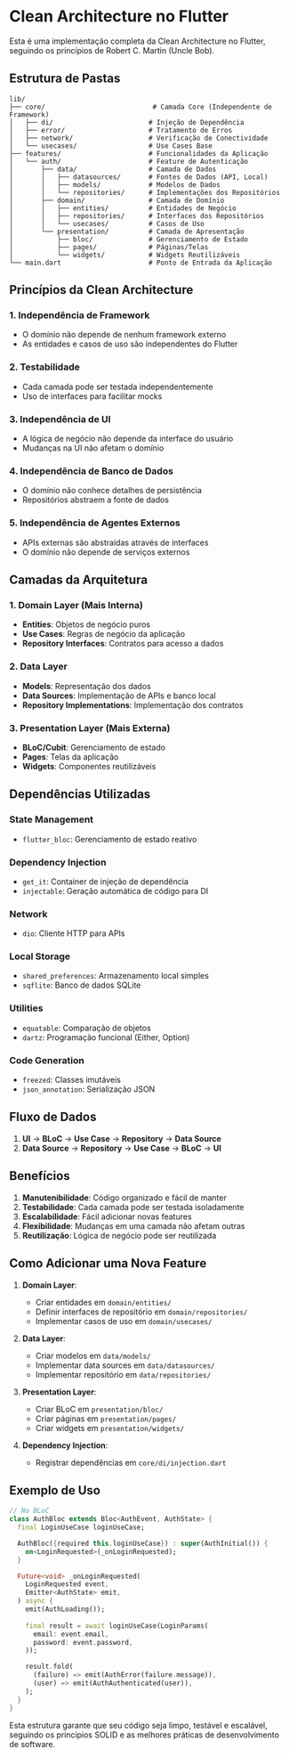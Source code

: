# Clean Architecture no Flutter

Esta é uma implementação completa da Clean Architecture no Flutter, seguindo os princípios de Robert C. Martin (Uncle Bob).

## Estrutura de Pastas

```
lib/
├── core/                           # Camada Core (Independente de Framework)
│   ├── di/                        # Injeção de Dependência
│   ├── error/                     # Tratamento de Erros
│   ├── network/                   # Verificação de Conectividade
│   └── usecases/                  # Use Cases Base
├── features/                      # Funcionalidades da Aplicação
│   └── auth/                      # Feature de Autenticação
│       ├── data/                  # Camada de Dados
│       │   ├── datasources/       # Fontes de Dados (API, Local)
│       │   ├── models/            # Modelos de Dados
│       │   └── repositories/      # Implementações dos Repositórios
│       ├── domain/                # Camada de Domínio
│       │   ├── entities/          # Entidades de Negócio
│       │   ├── repositories/      # Interfaces dos Repositórios
│       │   └── usecases/          # Casos de Uso
│       └── presentation/          # Camada de Apresentação
│           ├── bloc/              # Gerenciamento de Estado
│           ├── pages/             # Páginas/Telas
│           └── widgets/           # Widgets Reutilizáveis
└── main.dart                      # Ponto de Entrada da Aplicação
```

## Princípios da Clean Architecture

### 1. **Independência de Framework**
- O domínio não depende de nenhum framework externo
- As entidades e casos de uso são independentes do Flutter

### 2. **Testabilidade**
- Cada camada pode ser testada independentemente
- Uso de interfaces para facilitar mocks

### 3. **Independência de UI**
- A lógica de negócio não depende da interface do usuário
- Mudanças na UI não afetam o domínio

### 4. **Independência de Banco de Dados**
- O domínio não conhece detalhes de persistência
- Repositórios abstraem a fonte de dados

### 5. **Independência de Agentes Externos**
- APIs externas são abstraídas através de interfaces
- O domínio não depende de serviços externos

## Camadas da Arquitetura

### 1. **Domain Layer** (Mais Interna)
- **Entities**: Objetos de negócio puros
- **Use Cases**: Regras de negócio da aplicação
- **Repository Interfaces**: Contratos para acesso a dados

### 2. **Data Layer**
- **Models**: Representação dos dados
- **Data Sources**: Implementação de APIs e banco local
- **Repository Implementations**: Implementação dos contratos

### 3. **Presentation Layer** (Mais Externa)
- **BLoC/Cubit**: Gerenciamento de estado
- **Pages**: Telas da aplicação
- **Widgets**: Componentes reutilizáveis

## Dependências Utilizadas

### State Management
- `flutter_bloc`: Gerenciamento de estado reativo

### Dependency Injection
- `get_it`: Container de injeção de dependência
- `injectable`: Geração automática de código para DI

### Network
- `dio`: Cliente HTTP para APIs

### Local Storage
- `shared_preferences`: Armazenamento local simples
- `sqflite`: Banco de dados SQLite

### Utilities
- `equatable`: Comparação de objetos
- `dartz`: Programação funcional (Either, Option)

### Code Generation
- `freezed`: Classes imutáveis
- `json_annotation`: Serialização JSON

## Fluxo de Dados

1. **UI** → **BLoC** → **Use Case** → **Repository** → **Data Source**
2. **Data Source** → **Repository** → **Use Case** → **BLoC** → **UI**

## Benefícios

1. **Manutenibilidade**: Código organizado e fácil de manter
2. **Testabilidade**: Cada camada pode ser testada isoladamente
3. **Escalabilidade**: Fácil adicionar novas features
4. **Flexibilidade**: Mudanças em uma camada não afetam outras
5. **Reutilização**: Lógica de negócio pode ser reutilizada

## Como Adicionar uma Nova Feature

1. **Domain Layer**:
   - Criar entidades em `domain/entities/`
   - Definir interfaces de repositório em `domain/repositories/`
   - Implementar casos de uso em `domain/usecases/`

2. **Data Layer**:
   - Criar modelos em `data/models/`
   - Implementar data sources em `data/datasources/`
   - Implementar repositório em `data/repositories/`

3. **Presentation Layer**:
   - Criar BLoC em `presentation/bloc/`
   - Criar páginas em `presentation/pages/`
   - Criar widgets em `presentation/widgets/`

4. **Dependency Injection**:
   - Registrar dependências em `core/di/injection.dart`

## Exemplo de Uso

```dart
// No BLoC
class AuthBloc extends Bloc<AuthEvent, AuthState> {
  final LoginUseCase loginUseCase;

  AuthBloc({required this.loginUseCase}) : super(AuthInitial()) {
    on<LoginRequested>(_onLoginRequested);
  }

  Future<void> _onLoginRequested(
    LoginRequested event,
    Emitter<AuthState> emit,
  ) async {
    emit(AuthLoading());
    
    final result = await loginUseCase(LoginParams(
      email: event.email,
      password: event.password,
    ));

    result.fold(
      (failure) => emit(AuthError(failure.message)),
      (user) => emit(AuthAuthenticated(user)),
    );
  }
}
```

Esta estrutura garante que seu código seja limpo, testável e escalável, seguindo os princípios SOLID e as melhores práticas de desenvolvimento de software. 